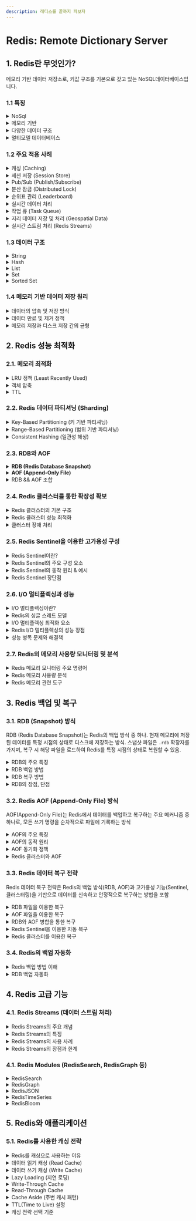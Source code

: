 ```yaml
---
description: 레디스를 끝까지 파보자
---
```


# Redis: Remote Dictionary Server

## 1. Redis란 무엇인가?

메모리 기반 데이터 저장소로, 키값 구조를 기본으로 갖고 있는 NoSQL데이터베이스입니다.



### 1.1 특징

<details>

<summary>NoSql</summary>

* **스키마리스(Schema-less)**
  * 정해진 스키마 없이 데이터를 저장.
  * 데이터 구조가 자유로워, 데이터 모델 변경이 용이.
* **확장성(Scalability)**
  * **수평적 확장(Scale-out)**: 서버를 추가하여 성능을 확장 가능.
  * RDBMS는 주로 수직적 확장(Scale-up)만 가능.
* **고성능**
  * 특정 작업(읽기/쓰기)에 최적화된 구조로 높은 처리 속도를 제공.
  * 인덱스 구조 최적화 및 메모리 중심 설계.
* **유연한 데이터 모델**
  * JSON, Key-Value, Graph, Document 등 다양한 데이터 모델 지원.
* **CAP 이론 적용**
  * NoSQL은 **CAP 이론**에서 "일관성(Consistency)", "가용성(Availability)", "분할 허용성(Partition Tolerance)" 중 일부를 트레이드오프하며 설계됨.



참고 CAP 이론 : [https://wonjoon.gitbook.io/joons-til/books/learning-the-basics-of-large-scale-system-design-through-virtual-interview-cases/6.-key-value-system-design#id-3.1-cap-cap-theorem](https://wonjoon.gitbook.io/joons-til/books/learning-the-basics-of-large-scale-system-design-through-virtual-interview-cases/6.-key-value-system-design#id-3.1-cap-cap-theorem)

</details>

<details>

<summary> 메모리 기반</summary>

## 장점

* 초고속 데이터 접근
  * 메모리 접근 속도: 나노초(ns) 단위
  * 디스크 접근 속도: 밀리초(ms) 단위
* 휘발성
  * RAM은 휘발성이기 때문에 서버가 종료되면 데이터가 사라짐.
  * 데이터 영속성 옵션: RDB(Redis Database), AOF(Append-Only-File)
* 크기
  * RAM 크기에 따라 저장 가능한 데이터의 양이 제한
  * 메모리 관리 전략
    * INFO memory / MEMORY USAGE \<key> : 메모리 사용량 확인 명령어를 활용
    * 데이터 구조를 효율적으로 설계하여 메모리 사용량 최소화.
      * 데이터 구조를 효율적으로 저장
      * 중복 데이터 제거
      * 작은 데이터는 Hash에 저장
      * 데이터 TTL(Time-To-Live) 설정
    * 클러스터 구성으로 확장성 확보

## 단점

* 휘발성 데이터 (보완: RDB, AOF)
* 비용 (디스크 < RAM)

</details>

<details>

<summary>다양한 데이터 구조</summary>

**1. String**

* **특징**:
  * 가장 기본적인 데이터 타입.
  * 값은 문자열, 숫자, JSON 등 어떤 데이터라도 저장 가능.
  * 최대 크기는 512MB.
* **사용 예시**:
  * 캐싱 (예: 사용자 프로필, 설정값 저장).
  * 간단한 카운터 (INCR, DECR 명령어 사용).
  * JSON 데이터를 문자열로 저장.
* **주요 명령어**:
  * `SET key value`: 값을 설정.
  * `GET key`: 값을 조회.
  * `INCR key`: 값을 1 증가.
  * `APPEND key value`: 기존 값에 문자열을 추가.

***

**2. Hash**

* **특징**:
  * 필드-값(Field-Value) 쌍으로 이루어진 해시 테이블을 저장.
  * 하나의 키에 여러 필드-값 쌍을 저장하여 구조적 데이터를 관리.
* **사용 예시**:
  * 사용자 프로필 정보 저장 (예: `username`, `email`, `age` 등).
  * 간단한 객체 저장 (예: 상품의 이름, 가격, 수량 등).
* **주요 명령어**:
  * `HSET key field value`: 특정 필드의 값을 설정.
  * `HGET key field`: 특정 필드의 값을 조회.
  * `HGETALL key`: 모든 필드와 값을 조회.
  * `HDEL key field`: 특정 필드를 삭제.

***

**3. List**

* **특징**:
  * 값의 순서가 유지되는 데이터 구조 (Linked List).
  * FIFO(큐)와 LIFO(스택) 동작 모두 지원.
* **사용 예시**:
  * 작업 대기열 구현 (큐).
  * 최근 본 상품 목록 관리.
  * 채팅 기록 저장.
* **주요 명령어**:
  * `LPUSH key value`: 리스트의 앞에 값 삽입.
  * `RPUSH key value`: 리스트의 뒤에 값 삽입.
  * `LPOP key`: 리스트의 앞에서 값 삭제 및 반환.
  * `RPOP key`: 리스트의 뒤에서 값 삭제 및 반환.
  * `LRANGE key start stop`: 리스트의 특정 범위 값 조회.

***

**4. Set**

* **특징**:
  * 순서가 없는 고유한 값들의 집합.
  * 중복 값이 자동으로 제거됨.
* **사용 예시**:
  * 태그 관리 (중복 없는 값).
  * 소셜 네트워크의 친구 관계 관리.
  * 집합 연산 (교집합, 합집합, 차집합).
* **주요 명령어**:
  * `SADD key value`: 집합에 값 추가.
  * `SMEMBERS key`: 집합의 모든 값 조회.
  * `SREM key value`: 특정 값을 제거.
  * `SINTER key1 key2`: 두 집합의 교집합 반환.
  * `SUNION key1 key2`: 두 집합의 합집합 반환.

***

**5. Sorted Set (ZSet)**

* **특징**:
  * 값마다 점수(score)를 부여하여 정렬된 순서를 유지.
  * 점수에 따라 정렬되며 값은 중복되지 않음.
* **사용 예시**:
  * 순위표 구현 (예: 게임 점수 순위).
  * 추천 시스템에서 콘텐츠의 가중치 기반 정렬.
* **주요 명령어**:
  * `ZADD key score value`: 값을 특정 점수와 함께 추가.
  * `ZRANGE key start stop`: 정렬된 순서대로 범위 내 값 반환.
  * `ZRANGEBYSCORE key min max`: 점수 범위 내 값 반환.
  * `ZREM key value`: 특정 값을 삭제.
  * `ZREVRANGE key start stop`: 정렬된 역순으로 값 반환.

***

**6. Bitmaps**

* **특징**:
  * 비트 단위로 값을 저장하고 조작 가능.
  * 효율적인 메모리 사용.
* **사용 예시**:
  * 사용자 활동 기록 (예: 특정 날짜에 접속했는지 확인).
  * 플래그 값 저장.
* **주요 명령어**:
  * `SETBIT key offset value`: 특정 비트를 설정.
  * `GETBIT key offset`: 특정 비트를 조회.
  * `BITCOUNT key`: 설정된 비트의 수를 반환.

***

**7. HyperLogLog**

* **특징**:
  * 고유 값의 개수를 추정하는 데 사용되는 확률적 데이터 구조.
  * 메모리를 매우 적게 사용하며 정확도는 약간 떨어질 수 있음.
* **사용 예시**:
  * 대규모 데이터 세트에서 중복되지 않은 값의 개수 추정.
  * 예: 웹사이트의 유니크 방문자 수 계산.
* **주요 명령어**:
  * `PFADD key value`: 값을 추가.
  * `PFCOUNT key`: 고유 값의 개수 추정.
  * `PFMERGE key1 key2`: 두 HyperLogLog 병합.

***

**8. Geospatial**

* **특징**:
  * 위치 데이터를 저장하고 조회하는 기능 제공.
  * GPS 좌표 기반 데이터 처리.
* **사용 예시**:
  * 사용자 주변 상점 목록 제공.
  * 물류 시스템에서 가장 가까운 창고 찾기.
* **주요 명령어**:
  * `GEOADD key longitude latitude value`: 위치 데이터를 추가.
  * `GEODIST key value1 value2`: 두 지점 간 거리 계산.
  * `GEORADIUS key longitude latitude radius`: 특정 반경 내 값 조회.

</details>

<details>

<summary>멀티모델 데이터베이스</summary>

* **캐싱**: String, Hash
* **메시지 처리**: Pub/Sub, Streams
* **랭킹**: Sorted Set
* **분석**: HyperLogLog, Bitmaps
* **위치 기반 서비스**: Geospatial 데이터

사용:

1. **세션 관리**
   * Hash를 사용하여 사용자 세션 데이터를 효율적으로 저장.
   * 빠른 조회 및 업데이트 가능.
2. **게임 랭킹 시스템**
   * Sorted Set을 사용하여 실시간 랭킹 업데이트 및 검색.
3. **로그 및 이벤트 처리**
   * Streams를 통해 실시간 로그 데이터를 저장하고 처리.
4. **실시간 추천 시스템**
   * Set 또는 Sorted Set을 조합하여 사용자 기반 추천 알고리즘 구현.
5. **위치 기반 검색**
   * Geospatial 기능을 활용하여 근처의 장소 검색.
6. **데이터 분석 및 추적**
   * HyperLogLog와 Bitmaps를 사용하여 사용자 행동 추적 및 분석.

</details>



### 1.2 주요 적용 사례

<details>

<summary>캐싱 (Caching)</summary>

* **목적**: 데이터를 메모리에 저장하여 읽기/쓰기 성능을 크게 향상시키는 데 사용.
* **활용 예시**:
  * 웹 페이지 캐싱 (예: 사용자 프로필, 게시물)
  * API 응답 데이터 캐싱
  * 데이터베이스 쿼리 결과 캐싱
  * 계산 결과나 일시적으로 필요한 데이터 저장

</details>

<details>

<summary>세션 저장 (Session Store)</summary>

* **목적**: 사용자 세션 데이터를 관리하여 웹 애플리케이션의 상태를 유지.
* **활용 예시**:
  * 로그인 세션 관리 (JWT 토큰, 사용자 ID 등)
  * 쇼핑 카트 정보 유지
  * 사용자 맞춤형 설정 저장
* **장점**: Redis의 TTL(Time-To-Live)을 활용하여 세션 자동 만료 처리 가능.

</details>

<details>

<summary>Pub/Sub (Publish/Subscribe)</summary>

* **목적**: 실시간 메시징 시스템으로, 메시지를 발행(Publish)하고 구독(Subscribe)하는 방식으로 이벤트를 전달.
* **활용 예시**:
  * 채팅 애플리케이션
  * 실시간 알림 시스템 (예: 이메일 또는 SMS 알림)
  * 실시간 게임 상태 업데이트
  * IoT 장치 간 통신

</details>

<details>

<summary>분산 잠금 (Distributed Lock)</summary>

* **목적**: 분산 환경에서 리소스를 안전하게 제어하기 위해 사용.
* **활용 예시**:
  * 중복 작업 방지
  * 금융 거래와 같은 동시성 관리
  * 스케줄러 작업의 중복 방지
* **Redis 기능 활용**: `SETNX` 명령어와 키 만료(TTL) 설정.

</details>

<details>

<summary>순위표 관리 (Leaderboard)</summary>

* **목적**: 게임이나 애플리케이션에서 실시간 순위를 관리.
* **활용 예시**:
  * 게임 점수 순위 관리
  * 스포츠 경기 순위 관리
  * 유저 활동 점수(포인트) 순위 관리
* **Redis 기능 활용**: `Sorted Set` 데이터 타입을 사용해 점수를 기반으로 정렬.

</details>

<details>

<summary>실시간 데이터 처리</summary>

* **목적**: 실시간으로 업데이트가 필요한 데이터를 빠르게 처리.
* **활용 예시**:
  * 실시간 애널리틱스 (예: 사용자 클릭/뷰 카운트)
  * IoT 데이터 수집 및 처리
  * 실시간 주식 거래 데이터 관리

</details>

<details>

<summary>작업 큐 (Task Queue)</summary>

* **목적**: 작업을 대기열에 저장하고 순차적으로 처리.
* **활용 예시**:
  * 비동기 작업 처리 (예: 이메일 전송, 이미지 처리)
  * 대규모 배치 작업 관리
  * 비동기 API 호출 관리
* **Redis 기능 활용**: `List` 데이터 타입으로 큐를 구현 (`LPUSH`, `RPOP` 등).

</details>

<details>

<summary>지리 데이터 저장 및 처리 (Geospatial Data)</summary>

* **목적**: 위치 기반 서비스를 구현하기 위한 지리 데이터 관리.
* **활용 예시**:
  * 가까운 레스토랑, 가게, 서비스 찾기
  * 차량 공유 서비스의 위치 추적
  * 배달 경로 최적화
* **Redis 기능 활용**: `GEOADD`, `GEODIST`, `GEORADIUS` 명령어.

</details>

<details>

<summary>실시간 스트림 처리 (Redis Streams)</summary>

* **목적**: 실시간으로 데이터 스트림을 처리하고 소비자 그룹 간 데이터를 분배.
* **활용 예시**:
  * 로그 데이터 처리
  * 채팅 애플리케이션
  * 이벤트 중심 아키텍처
* **Redis 기능 활용**: Redis Streams API (`XADD`, `XREAD`).

</details>



### 1.3 데이터 구조

<details>

<summary>String</summary>

* **특징**
  * Redis의 기본 데이터 타입으로, 문자열, 숫자, JSON 등을 저장 가능.
  * 하나의 키에 최대 512MB까지 저장 가능.
  * 단순 값을 저장하거나 캐싱할 때 주로 사용.
* **명령어**
  * `SET key value`: 키에 값을 저장.
  * `GET key`: 키에 저장된 값을 반환.
  * `INCR key`: 값을 1 증가 (숫자형 데이터에 사용).
  * `DECR key`: 값을 1 감소.
  * `APPEND key value`: 기존 값에 문자열을 추가.
* **사용 사례**
  * 캐싱 (예: API 응답 결과).
  * 세션 데이터 저장.
  * 사용자 인증 토큰 저장.

</details>

<details>

<summary>Hash</summary>

* **특징**
  * 필드-값 쌍으로 구성된 데이터 구조.
  * 하나의 키로 여러 필드-값 쌍을 저장할 수 있음.
  * 필드별로 접근 및 수정이 가능.
* **명령어**
  * `HSET key field value`: 특정 필드에 값을 저장.
  * `HGET key field`: 특정 필드의 값을 가져옴.
  * `HGETALL key`: 모든 필드-값 쌍을 반환.
  * `HDEL key field`: 특정 필드를 삭제.
* **사용 사례**
  * 사용자 프로필 데이터 저장 (예: 이름, 나이, 이메일).
  * 구성 설정 저장 (예: 설정 이름과 값).

</details>

<details>

<summary>List</summary>

* **특징**
  * 순서가 있는 값들의 배열.
  * FIFO(큐) 또는 LIFO(스택) 구현 가능.
  * 중복 값을 허용함.
* **명령어**
  * `LPUSH key value`: 리스트의 왼쪽에 값을 추가.
  * `RPUSH key value`: 리스트의 오른쪽에 값을 추가.
  * `LPOP key`: 리스트의 왼쪽 값을 제거하고 반환.
  * `RPOP key`: 리스트의 오른쪽 값을 제거하고 반환.
  * `LRANGE key start stop`: 리스트의 특정 범위 값들을 반환.
* **사용 사례**
  * 작업 대기열 (Task Queue).
  * 최근 방문한 URL 목록.
  * 채팅 메시지 저장.

</details>

<details>

<summary>Set</summary>

* **특징**
  * 중복되지 않는 값들의 집합.
  * 값은 순서 없이 저장됨.
  * 빠른 삽입, 삭제, 검색 지원.
* **명령어**
  * `SADD key value`: 집합에 값을 추가.
  * `SMEMBERS key`: 집합의 모든 값을 반환.
  * `SREM key value`: 특정 값을 제거.
  * `SINTER key1 key2`: 두 집합의 교집합을 반환.
  * `SUNION key1 key2`: 두 집합의 합집합을 반환.
* **사용 사례**
  * 중복 없는 태그 저장.
  * 추천 시스템에서 유사 사용자 찾기.
  * 유니크한 방문자 IP 추적.

</details>

<details>

<summary>Sorted Set</summary>

* **특징**
  * 값과 함께 정렬 기준이 되는 점수(score)를 저장.
  * 점수를 기준으로 값들이 정렬됨.
  * 중복 값을 허용하지 않음.
* **명령어**
  * `ZADD key score value`: 값을 점수와 함께 추가.
  * `ZRANGE key start stop`: 점수 기준으로 정렬된 값을 반환.
  * `ZRANGEBYSCORE key min max`: 특정 점수 범위 내 값을 반환.
  * `ZREM key value`: 특정 값을 제거.
* **사용 사례**
  * 순위표 저장 (예: 게임 점수).
  * 타임스탬프 기반 정렬 데이터 저장 (예: 로그 데이터).
  * 추천 시스템에서 점수 기반 아이템 정렬.

</details>



### 1.4 메모리 기반 데이터 저장 원리

<details>

<summary>데이터의 압축 및 저장 방식</summary>

Redis는 `SDS(Simple Dynamic String)`이라는 동적 문자열을 사용해 String 데이터 타입을 저장

* **String**: SDS 구조로 저장.
* **Hash**: Small Hashes Optimization (entry가 작을 경우 배열로 저장).
* **List**: Quicklist (linked list + ziplist).
* **Set**: Compact Array 또는 HashTable.
* **Sorted Set**: Skiplist + HashTable.

</details>

<details>

<summary>데이터 만료 및 제거 정책</summary>

Redis는 데이터를 자동으로 삭제하여 메모리를 관리:

* **TTL(Time-to-Live)**: 키의 유효 기간을 설정하고 만료 시 삭제.
* **LRU(Least Recently Used) 정책**: 가장 오래된 데이터를 우선적으로 삭제.
* **LFU(Least Frequently Used) 정책**: 가장 적게 참조된 데이터를 삭제.

</details>

<details>

<summary>메모리 저장과 디스크 저장 간의 균형</summary>

Redis는 메모리 기반이지만, 데이터를 디스크로 동기화하여 영구적으로 저장 가능:

* **RDB (Redis Database)**: 주기적으로 데이터 스냅샷을 디스크에 저장.
* **AOF (Append-Only File)**: 모든 쓰기 연산을 로그 형태로 기록.

</details>



## 2. Redis 성능 최적화

### 2.1. 메모리 최적화

<details>

<summary>LRU 정책 (Least Recently Used)</summary>

더 이상 데이터를 저장할 공간이 없을 경우 메모리 내 데이터를 자동으로 삭제하는 **Eviction Policy**를 제공



**LRU 정책의 특징**

* **가장 오랫동안 사용되지 않은 키를 삭제**: 최근 사용되지 않은 키를 우선적으로 삭제해 메모리를 확보합니다.
* Redis는 사용된 키에 대한 **접근 시간 기록**을 효율적으로 관리해 LRU 계산에 활용합니다.

**Redis의 메모리 삭제 정책**

Redis는 다양한 메모리 삭제 정책을 지원하며, LRU는 그중 하나입니다. 설정 가능한 정책은 다음과 같습니다:

1. **noeviction**:
   * 메모리가 가득 찼을 때 새 데이터를 추가하지 않고 오류를 반환합니다.
   * 기본값입니다.
2. **allkeys-lru**:
   * 모든 키 중에서 LRU에 따라 가장 오래된 키를 삭제합니다.
3. **volatile-lru**:
   * 만료 시간이 설정된 키 중에서 LRU에 따라 가장 오래된 키를 삭제합니다.
4. **allkeys-random**:
   * 모든 키 중 무작위로 하나를 삭제합니다.
5. **volatile-random**:
   * 만료 시간이 설정된 키 중 무작위로 하나를 삭제합니다.
6. **volatile-ttl**:
   * 만료 시간이 설정된 키 중, 남은 TTL(Time To Live)이 가장 짧은 키를 삭제합니다.



**LRU 설정**

Redis의 LRU 정책은 `redis.conf` 파일 또는 명령어를 통해 설정할 수 있습니다:

*   설정 파일:

    ```bash
    maxmemory-policy allkeys-lru
    ```
*   명령어:

    ```bash
    CONFIG SET maxmemory-policy allkeys-lru
    ```

</details>

<details>

<summary>객체 압축</summary>

**데이터 구조의 효율적인 사용**

Redis의 데이터 구조는 사용 사례에 따라 메모리 효율성이 다릅니다.&#x20;

* **String 압축 (Bit-Packing)**:
  * 작은 정수값은 `int` 타입으로 저장됩니다.
  * 예: `"1234"`는 정수로 저장되어 8바이트보다 적은 메모리를 사용합니다.
* **Hash, Set, List, Sorted Set 압축**:
  * 작은 크기의 데이터는 \*\*Ziplist (압축 리스트)\*\*로 저장됩니다.
  * 조건: 요소의 수와 데이터 크기가 제한 내에 있어야 함.
  *   설정 예:

      ```bash
      hash-max-ziplist-entries 512   # Hash에서 압축 저장 가능한 최대 엔트리 수
      hash-max-ziplist-value 64      # Hash 값의 최대 크기
      list-max-ziplist-size -2       # List의 압축 저장 크기
      zset-max-ziplist-entries 128   # Sorted Set의 최대 엔트리 수
      zset-max-ziplist-value 64      # Sorted Set의 최대 값 크기
      ```

**2.2 Redis Object Encoding**

Redis는 데이터 구조에 대해 적절한 인코딩을 사용하여 메모리를 줄입니다:

* **int**: 작은 정수값에 사용.
* **embstr**: 작은 문자열에 사용. 더 작은 메모리를 소비하며, 속도도 빠름.
* **raw**: 큰 문자열에 사용.
* **ziplist**: 작은 Hash, List, Sorted Set에 사용.
* **linkedlist**: 큰 List에 사용.
* **hashtable**: 큰 Hash, Set에 사용.

**2.3 Key 및 Value 크기 최적화**

* **짧은 키와 값 사용**:
  * Redis는 키와 값 모두 메모리에 저장되므로, 짧은 키 이름을 사용하면 메모리를 절약할 수 있습니다.
  * 예: `user:1234:info` → `u:1234:i`
* **불필요한 데이터 제거**:
  * 사용하지 않는 데이터를 명시적으로 삭제 (`DEL` 명령어 사용).

**2.4 Redis RDB 및 AOF 압축**

* **RDB 압축**:
  * Redis는 스냅샷을 저장할 때 데이터 파일을 자동으로 압축합니다.
* **AOF 압축**:
  * AOF 파일을 리라이트(rewrite)하여 파일 크기를 줄입니다.
  *   명령어:

      ```bash
      bash코드 복사BGREWRITEAOF
      ```

</details>

<details>

<summary>TTL</summary>

* 모든 키에 만료 시간을 설정

```bash
EXPIRE key 3600
```

</details>



### 2.2. Redis 데이터 파티셔닝 (Sharding)

<details>

<summary>Key-Based Partitioning (키 기반 파티셔닝)</summary>

* **방식**: 각 키를 특정 규칙(hash function)을 통해 나눈 뒤 특정 Redis 노드에 할당.
* **예시**:
  * `hash(key) % n` (n = Redis 노드 개수)
  * `key.hashCode()`를 기반으로 파티션을 결정.
* **장점**:
  * 단순하고 빠르며 구현이 쉬움.
* **단점**:
  * 노드 수 변경 시 데이터 재배치 필요.

</details>

<details>

<summary>Range-Based Partitioning (범위 기반 파티셔닝)</summary>

* **방식**: 키 값이나 데이터 값이 특정 범위에 속하면 해당 범위를 담당하는 Redis 노드에 저장.
* **예시**:
  * `키가 "A~M"`은 Node 1에 저장.
  * `키가 "N~Z"`는 Node 2에 저장.
* **장점**:
  * 특정 데이터 그룹을 다루기 쉬움.
* **단점**:
  * 데이터가 불균등하게 분포될 가능성.
  * 노드 간 부하가 불균형해질 수 있음.

</details>

<details>

<summary>Consistent Hashing (일관성 해싱)</summary>

* **방식**: 해싱된 키 값을 원형 해시 공간에 배치하여 가장 가까운 노드에 데이터를 저장.
* **장점**:
  * 노드 추가/삭제 시 데이터 이동이 최소화.
* **단점**:
  * 구현이 상대적으로 복잡.

</details>



### 2.3. RDB와 AOF

<details>

<summary><strong>RDB (Redis Database Snapshot)</strong></summary>

* **특징**:
  * 메모리 상태를 특정 시점(Snapshot)으로 저장.
  * 데이터베이스를 덤프 파일(`dump.rdb`)로 생성.
  * 디스크에 데이터를 저장하기 때문에 I/O가 많이 발생.
* **장점**:
  1. **빠른 복구**:
     * RDB 파일은 데이터를 한 번에 읽어오므로 복구 속도가 빠릅니다.
  2. **적은 성능 영향**:
     * 데이터 스냅샷은 주기적으로 백그라운드에서 실행되어 Redis의 성능에 상대적으로 영향을 덜 미칩니다.
  3. **단순성**:
     * 설정 및 관리가 간단하며, 주로 정기적인 백업에 사용.
* **단점**:
  1. **데이터 손실 가능성**:
     * 마지막으로 생성된 스냅샷 이후에 Redis가 종료되면 해당 구간의 데이터는 손실됩니다.
  2. **고용량 환경에서 I/O 부하**:
     * 큰 메모리 덤프는 디스크와 CPU 자원을 많이 소모할 수 있습니다.
* **사용 시기**:
  * 데이터 손실 허용 범위가 몇 분 이상 가능한 애플리케이션.
  * 주기적인 백업용으로 적합.

</details>

<details>

<summary><strong>AOF (Append-Only File)</strong></summary>

* **특징**:
  * 모든 쓰기 작업(Set, Hash, List 등)을 로그 형식으로 파일에 기록.
  * 디스크에 기록된 명령어를 재실행하여 데이터 복구.
  * 파일 이름은 `appendonly.aof`.
* **장점**:
  1. **데이터 무결성**:
     * 실시간 쓰기 작업을 로그로 기록하여 데이터 손실을 최소화.
  2. **세밀한 복구 가능**:
     * 마지막 명령어까지 복구할 수 있어 데이터 유실 가능성이 적음.
* **단점**:
  1. **파일 크기 증가**:
     * 모든 명령어를 기록하기 때문에 RDB에 비해 파일 크기가 커질 수 있음.
  2. **성능 저하 가능성**:
     * 빈번한 디스크 쓰기 작업으로 인해 CPU 및 I/O 부하 증가.
* **사용 시기**:
  * 데이터 유실이 거의 허용되지 않는 서비스(예: 금융 데이터, 실시간 분석).
  * 쓰기 빈도가 적고 안정적인 복구가 중요한 경우.

</details>

<details>

<summary>RDB &#x26;&#x26; AOF 조합</summary>

**조합 전략**:

1. RDB는 **정기적인 백업**을 위한 스냅샷 생성.
2. AOF는 **실시간 데이터 무결성**을 보장.
3. Redis 복구 시 AOF가 있으면 이를 사용해 복구, RDB는 보조 수단으로 활용.

</details>



### 2.4. Redis 클러스터를 통한 확장성 확보

<details>

<summary>Redis 클러스터의 기본 구조</summary>

* **샤딩(Sharding)**:
  * 데이터를 키의 해시 값을 기준으로 분할하고 노드에 분배.
  * CRC16 해싱 알고리즘과 16384개의 슬롯 사용.
* **마스터-슬레이브 구조**:
  * 각 노드는 마스터 또는 슬레이브로 구성.
  * 마스터는 쓰기/읽기를 처리, 슬레이브는 읽기 전용으로 동작.
* **Replica Failover**:
  * 마스터 노드 장애 시 슬레이브 노드가 자동으로 마스터로 승격.

</details>

<details>

<summary>Redis 클러스터 성능 최적화</summary>

* **데이터 균등 분배**:
  * 키의 해시 태그를 사용해 데이터 분포를 균등화.
* **클러스터 상태 모니터링**:
  * `CLUSTER INFO` 명령어로 클러스터 상태 확인.
* **슬롯 리밸런싱**:
  * `redis-cli --cluster rebalance`로 데이터 재분배.
* **Redis Cluster Proxy 사용**:
  * 클라이언트와 클러스터 간의 통신을 최적화.

</details>

<details>

<summary>클러스터 장애 처리</summary>

* **Redis Sentinel과 통합**:
  * Sentinel을 활용해 장애 감지 및 자동 복구 지원.
* **Manual Failover**:
  * `CLUSTER FAILOVER` 명령어로 수동으로 마스터 변경.

</details>



### 2.5. Redis Sentinel을 이용한 고가용성 구성

<details>

<summary>Redis Sentinel이란?</summary>

Redis Sentinel은 Redis의 고가용성을 지원하는 도구로, 다음과 같은 기능을 제공

1. **모니터링**: Redis 마스터와 슬레이브의 상태를 지속적으로 확인합니다.
2. **자동 장애 조치(Failover)**: 마스터가 다운되면 슬레이브 중 하나를 새로운 마스터로 승격합니다.
3. **알림**: 관리 도구나 사용자에게 Redis 상태 변화를 알립니다.
4. **구성 관리**: Redis 클라이언트에게 새로운 마스터 정보를 제공합니다.

</details>

<details>

<summary>Redis Sentinel의 주요 구성 요소</summary>

* **Sentinel 인스턴스**: Redis Sentinel 프로세스가 실행되며, 모든 Redis 인스턴스를 모니터링합니다.
* **Redis Master**: 쓰기 작업을 처리하는 주요 Redis 인스턴스입니다.
* **Redis Slave**: 읽기 전용 작업을 처리하며, 마스터의 데이터를 복제합니다

</details>

<details>

<summary>Redis Sentinel의 동작 원리 &#x26; 예시</summary>

* **마스터 모니터링**: Sentinel은 주기적으로 마스터의 상태를 PING 명령으로 확인합니다.
* **장애 감지**: 특정 시간 동안 마스터로부터 응답이 없으면 장애로 간주합니다.
* **합의(Failover 결정)**: 다수의 Sentinel이 장애를 감지하면, 슬레이브 중 하나를 새로운 마스터로 승격합니다.
* **클라이언트 알림**: 새로운 마스터 정보를 클라이언트에 전달합니다.



* **마스터 장애 감지**: Sentinel은 `PING` 명령을 사용해 마스터의 상태를 확인합니다. 일정 시간 동안 응답이 없으면 마스터 장애로 간주합니다.
* **슬레이브 승격**: 장애가 감지되면, Sentinel은 슬레이브 중 하나를 새로운 마스터로 승격합니다.
* **구성 업데이트**: 클라이언트는 Sentinel을 통해 새로운 마스터 정보를 수신하여 연결을 유지합니다.

</details>

<details>

<summary>Redis Sentinel 장단점</summary>

**장점:**

1. 자동 장애 복구
2. 다중 슬레이브를 지원하여 읽기 성능 향상
3. 설정 및 운영의 단순성

**단점:**

1. 완전한 분산 시스템은 아니며, 클러스터링에 비해 확장성이 낮음.
2. 장애 복구 중 데이터 손실 가능성 (비동기 복제의 한계).

</details>



### 2.6. I/O 멀티플렉싱과 성능

<details>

<summary>I/O 멀티플렉싱이란?</summary>

I/O 멀티플렉싱은 단일 스레드가 동시에 여러 네트워크 소켓을 관리할 수 있는 기법입니다. Redis는 이 기술을 활용하여 다수의 클라이언트 요청을 효율적으로 처리합니다.

* **작동 방식**:
  * 단일 스레드가 `epoll`(Linux) 또는 `select`(기타 OS)와 같은 시스템 호출을 사용해 여러 소켓의 읽기/쓰기 이벤트를 감지.
  * 이벤트가 발생한 소켓만 처리하여 불필요한 대기 시간을 제거.
* **장점**:
  * 스레드 간 컨텍스트 스위칭 비용 없음.
  * 낮은 CPU 사용량으로 높은 처리량 가능.

</details>

<details>

<summary>Redis의 싱글 스레드 모델</summary>

Redis는 단일 스레드 기반으로 동작하며, 명령어 처리, 네트워크 통신, 데이터베이스 작업 등을 하나의 스레드에서 수행합니다.

* **이유**:
  * 멀티스레딩 환경에서의 데이터 락과 동기화 문제 회피.
  * 간단하고 예측 가능한 성능 제공.
* **제약**:
  * CPU 집약적인 작업(예: 복잡한 Lua 스크립트 실행)으로 인해 성능 병목이 발생할 수 있음.

</details>

<details>

<summary>I/O 멀티플렉싱 최적화 요소</summary>

**a. 네트워크 이벤트 감지 최적화**

* Redis는 기본적으로 Linux에서 `epoll`을 사용하며, 다른 플랫폼에서는 `select`나 `kqueue`를 활용.
* Linux 환경에서 Redis를 실행하면 `epoll`의 효율적인 비동기 이벤트 처리를 기본적으로 이용.

**b. `tcp-backlog` 설정**

* Redis는 클라이언트의 연결 대기열 크기를 설정하는 `tcp-backlog` 값을 조정할 수 있습니다.
* 적절한 크기로 설정하면 네트워크 트래픽이 많을 때도 대기열 초과를 방지.

**c. 클라이언트 동시성 관리**

* **`maxclients`**: Redis가 동시에 처리할 수 있는 최대 클라이언트 수를 설정.
  * 기본값은 10,000개이며, 시스템 파일 디스크립터 제한(`ulimit -n`)에 의존.
  * 서버의 메모리 및 네트워크 리소스를 고려해 설정.

</details>

<details>

<summary>Redis I/O 멀티플렉싱의 성능 장점</summary>

* **낮은 대기 시간**: 요청당 처리 시간이 짧아 클라이언트가 빠르게 응답을 받을 수 있음.
* **높은 처리량**: 수십만 TPS(Transactions Per Second) 처리 가능.
* **적은 리소스 사용**: 싱글 스레드 기반이므로 멀티스레드 모델에 비해 CPU 사용량이 적음.

</details>

<details>

<summary>성능 병목 문제와 해결책</summary>

**a. CPU 병목**

* Redis는 단일 스레드로 동작하므로 CPU 사용량이 높은 작업(Lua 스크립트, 복잡한 데이터 처리 등)은 병목을 초래할 수 있음.
* **해결책**:
  * 복잡한 작업은 애플리케이션 레벨에서 처리.
  * Redis 클러스터를 구성하여 CPU 부하를 분산.

**b. 네트워크 병목**

* 클라이언트 요청 수가 급증하거나 대역폭이 부족할 경우 성능이 저하될 수 있음.
* **해결책**:
  * 네트워크 대역폭 모니터링.
  * 데이터 압축을 통한 트래픽 최적화.

**c. 디스크 I/O 병목**

* AOF(Append-Only File) 및 RDB(Snapshot) 쓰기 작업 중 디스크 I/O 병목 발생 가능.
* **해결책**:
  * SSD 사용으로 디스크 I/O 성능 향상.
  * RDB와 AOF 설정을 적절히 조정하여 병목 완화.

</details>



### 2.7. Redis의 메모리 사용량 모니터링 및 분석

<details>

<summary>Redis 메모리 모니터링 주요 명령어</summary>

**1.1 `INFO memory`**

* Redis 메모리 상태를 확인하는 가장 기본적인 명령어입니다.
* 주요 출력 정보:
  * `used_memory`: Redis가 사용하는 총 메모리 (바이트 단위).
  * `used_memory_rss`: 운영 체제에서 보고한 실제 메모리 사용량 (Resident Set Size).
  * `used_memory_peak`: Redis가 실행된 이후 사용한 최대 메모리.
  * `used_memory_lua`: Lua 스크립트 실행에 사용된 메모리.
  * `maxmemory`: 설정된 최대 메모리 제한 (없다면 무제한).
  * `mem_fragmentation_ratio`: 메모리 조각화 비율 (`used_memory_rss / used_memory`).

**1.2 `MEMORY STATS`**

* Redis 메모리 사용에 대한 세부 통계를 제공합니다.
* 주요 항목:
  * `peak.allocated`: 할당된 최대 메모리.
  * `dataset.bytes`: 실제 데이터가 차지하는 메모리.
  * `overhead.bytes`: 메타데이터와 기타 Redis 내부 구조가 차지하는 메모리.

**1.3 `MEMORY USAGE <key>`**

* 특정 키가 차지하는 메모리를 확인합니다.
* 출력: 바이트 단위 메모리 사용량.

**1.4 `MEMORY DOCTOR`**

* Redis 메모리 문제를 진단하는 도구로, 설정과 메모리 사용에 대한 조언을 제공합니다.

</details>

<details>

<summary>Redis 메모리 사용량 분석</summary>

**2.1 메모리 사용량의 주요 구성 요소**

* **데이터 저장 공간**: 실제 키-값 데이터가 차지하는 메모리.
* **오버헤드**:
  * 데이터 구조에 따른 메모리 사용량 (예: Hash의 엔트리, Tree 구조 등).
  * 데이터베이스 메타데이터 (RDB 스냅샷, AOF 버퍼 등).
* **캐싱 및 버퍼**:
  * 네트워크 버퍼, 클라이언트 큐, 레플리케이션 큐.

**2.2 메모리 조각화**

* `mem_fragmentation_ratio`로 파악하며, 1.0에 가까울수록 메모리 조각화가 적음.
* 조각화 비율이 높으면 Redis 프로세스의 메모리 요청이 운영 체제의 메모리 관리 방식과 잘 맞지 않을 가능성이 있음.

**2.3 데이터 구조 최적화**

* 각 데이터 구조(String, Hash, List 등)의 메모리 효율성을 이해하고 사용 목적에 맞게 선택.
* 예: 많은 필드를 가진 데이터를 저장할 때 String보다 Hash가 메모리 효율적임.

</details>

<details>

<summary>Redis 메모리 관련 도구</summary>

* **Prometheus와 Grafana**
  * Redis Exporter를 사용해 Redis의 메모리 관련 메트릭을 시각화.
* **ElastiCache Metrics**
  * AWS ElastiCache 사용 시, CloudWatch를 통해 메모리 사용량 모니터링.

</details>



## 3. Redis 백업 및 복구

### 3.1. RDB (Snapshot) 방식

RDB (Redis Database Snapshot)는 Redis의 백업 방식 중 하나. 현재 메모리에 저장된 데이터를 특정 시점의 상태로 디스크에 저장하는 방식. 스냅샷 파일은 `.rdb` 확장자를 가지며, 복구 시 해당 파일을 로드하여 Redis를 특정 시점의 상태로 복원할 수 있음.

<details>

<summary>RDB의 주요 특징</summary>

* **스냅샷 방식**: 메모리 상태를 특정 시점에 캡처하여 저장.
* **고성능**: 백업 작업이 Redis의 메인 스레드와 분리되어 수행되므로, 운영 중인 Redis의 성능에 큰 영향을 주지 않음.
* **복구 속도**: 스냅샷 파일을 메모리에 로드하는 방식으로 빠른 복구 가능.
* **지속성**: 주기적으로 저장된 데이터를 보존하여 시스템 장애나 재시작 시 복구에 활용.

</details>

<details>

<summary>RDB 백업 방법</summary>

**(1) 자동 백업**

Redis는 `save` 설정에 따라 특정 조건에서 자동으로 RDB 파일을 생성합니다.

*   `redis.conf` 파일에서 `save` 옵션을 설정:

    ```plaintext
    save 900 1   # 900초(15분) 동안 1번 이상의 키 변경이 발생하면 백업
    save 300 10  # 300초(5분) 동안 10번 이상의 키 변경이 발생하면 백업
    save 60 10000 # 60초(1분) 동안 10,000번 이상의 키 변경이 발생하면 백업
    ```
* Redis는 기본적으로 `dump.rdb`라는 파일명으로 RDB 파일을 저장.

**(2) 수동 백업**

수동으로 스냅샷을 생성하는 명령어:

*   `BGSAVE`: 백그라운드에서 RDB 스냅샷 생성.

    ```plaintext
    BGSAVE
    ```

    * Redis 서버는 새로운 프로세스를 생성하여 RDB 파일을 생성.
    * 비동기적으로 동작하여 클라이언트 요청에 영향을 주지 않음.
*   `SAVE`: 즉시 RDB 스냅샷 생성.

    ```plaintext
    SAVE
    ```

    * 현재 프로세스에서 동작하며, 모든 클라이언트 요청이 일시 중단될 수 있음.
    * 운영 환경에서는 권장되지 않음.

</details>

<details>

<summary>RDB 복구 방법</summary>

**(1) Redis 재시작**

* Redis는 시작 시 `dump.rdb` 파일을 자동으로 로드하여 데이터를 복구합니다.
*   RDB 파일이 저장된 디렉토리를 `redis.conf` 파일에서 설정:

    ```plaintext
    dir /path/to/dump/
    ```

    * `dir` 디렉토리 안에 `dump.rdb` 파일이 존재하면 Redis가 자동 복구.

**(2) 수동 복구**

*   `dump.rdb` 파일을 Redis 데이터 디렉토리에 복사한 후 Redis를 재시작:

    ```bash
    cp /backup/dump.rdb /var/lib/redis/dump.rdb
    systemctl restart redis
    ```
*   복구 후 데이터 확인:

    ```plaintext
    redis-cli
    KEYS *
    ```

</details>

<details>

<summary>RDB의 장점, 단점</summary>

* **성능 영향 최소화**: 백그라운드에서 수행되므로 애플리케이션 성능 저하를 방지.
* **복구 속도**: RDB 파일을 로드하여 신속하게 복구 가능.
* **간결한 파일 구조**: 파일 크기가 작고, 전송 및 저장이 용이.



* **데이터 손실 가능성**: 백업 시점 이후부터 장애 발생 시점까지의 데이터는 손실 가능.
* **고정된 백업 주기**: 실시간 데이터 변경에 대한 완전한 대응이 어려움.

</details>



### 3.2. Redis AOF (Append-Only File) 방식

AOF(Append-Only File)는 Redis에서 데이터를 백업하고 복구하는 주요 메커니즘 중 하나로, 모든 쓰기 명령을 순차적으로 파일에 기록하는 방식&#x20;

<details>

<summary>AOF의 주요 특징</summary>

* **내구성 보장**: AOF는 Redis가 재시작되거나 비정상 종료되더라도 데이터를 복구할 수 있도록 보장합니다.
* **명령어 기반 기록**: 모든 쓰기 명령어(예: `SET`, `LPUSH`)를 순차적으로 기록합니다.
* **명령 재실행**: AOF 파일에 기록된 명령을 재실행하여 Redis를 복구합니다.
* **가독성**: AOF 파일은 사람이 읽을 수 있는 명령어 형태로 기록됩니다.

</details>

<details>

<summary>AOF의 동작 원리</summary>

* **명령어 기록**:
  * Redis는 클라이언트의 쓰기 요청(예: `SET`, `INCR`)을 AOF 파일에 추가합니다.
* **동기화(flush)**:
  * AOF 파일은 특정 동기화 정책에 따라 디스크에 기록됩니다.
* **복구**:
  * Redis가 재시작되면 AOF 파일을 읽고 저장된 명령어를 순서대로 실행하여 데이터 상태를 복구합니다.

</details>

<details>

<summary>AOF 동기화 정책</summary>

AOF는 디스크 쓰기 성능과 데이터 안정성 사이의 균형을 맞추기 위해 세 가지 동기화 정책을 제공합니다:

1. **`always`**:
   * 각 명령이 실행될 때마다 AOF 파일을 동기화합니다.
   * **가장 안전**하지만 성능 저하가 발생할 수 있습니다.
2. **`everysec`** _(기본값)_:
   * 1초에 한 번 AOF 파일을 동기화합니다.
   * **안정성과 성능**의 균형을 제공합니다.
3. **`no`**:
   * Redis가 직접 동기화를 하지 않고 운영 체제(OS)에 맡깁니다.
   * 성능은 뛰어나지만 데이터 손실 위험이 있습니다.

</details>

<details>

<summary>Redis 클러스터와 AOF</summary>

* Redis 클러스터 환경에서도 AOF를 사용할 수 있습니다.
* 각 노드가 독립적으로 AOF 파일을 유지합니다.
* 복제된 노드의 AOF를 통해 데이터 일관성을 확보할 수 있습니다.

</details>



### 3.3. Redis 데이터 복구 전략

Redis 데이터 복구 전략은 Redis의 백업 방식(RDB, AOF)과 고가용성 기능(Sentinel, 클러스터링)을 기반으로 데이터를 신속하고 안정적으로 복구하는 방법을 포함

<details>

<summary>RDB 파일을 이용한 복구</summary>

* **개념**: RDB(Snapshot)는 Redis 메모리 상태를 특정 시점에 스냅샷으로 저장한 파일입니다.
* **복구 절차**:
  1. Redis 서버를 중지합니다.
  2. 백업해 둔 RDB 파일(`dump.rdb`)을 Redis 데이터 디렉토리에 복사합니다.
     * 일반적으로 디렉토리는 `/var/lib/redis/`입니다.
  3. Redis 서버를 다시 시작하면 RDB 파일이 자동으로 로드됩니다.
* **장점**:
  * 빠른 복구 가능.
  * 데이터 크기가 작아 백업 및 복구 속도가 빠름.
* **단점**:
  * 마지막 스냅샷 이후의 데이터 손실 가능

</details>

<details>

<summary>AOF 파일을 이용한 복구</summary>

* **개념**: AOF(Append-Only File)는 Redis 명령어를 순차적으로 기록한 파일입니다.
* **복구 절차**:
  1. Redis 서버를 중지합니다.
  2. 백업해 둔 AOF 파일(`appendonly.aof`)을 Redis 데이터 디렉토리에 복사합니다.
  3. Redis 설정 파일에서 `appendonly yes`가 설정되어 있는지 확인합니다.
  4. Redis 서버를 다시 시작합니다. Redis는 AOF 파일을 재생하여 데이터를 복구합니다.
* **장점**:
  * 데이터 손실이 거의 없음(매번 명령어를 기록).
* **단점**:
  * 복구 속도가 RDB보다 느림.
  * 파일 크기가 커질 수 있음.

</details>

<details>

<summary>RDB와 AOF 병합을 통한 복구</summary>

* **개념**: Redis는 RDB와 AOF를 함께 사용하여 백업을 최적화할 수 있습니다.
  * 주기적으로 RDB 스냅샷을 저장하고, AOF를 사용해 RDB 이후의 변경 사항을 기록합니다.
* **복구 절차**:
  1. RDB 파일로 초기 상태 복구.
  2. AOF 파일로 최신 상태로 동기화.
* **장점**:
  * 데이터 손실을 최소화하면서 복구 속도도 일정 수준 유지.

</details>

<details>

<summary>Redis Sentinel을 이용한 자동 복구</summary>

* **개념**: Sentinel은 Redis의 고가용성 관리 도구로, 마스터 장애 시 자동으로 복구를 수행합니다.
* **복구 절차**:
  * Sentinel이 장애를 감지하면, 다른 슬레이브 노드를 마스터로 승격합니다.
  * 클라이언트는 새로운 마스터 노드에 연결하여 작업을 지속할 수 있습니다.
* **장점**:
  * 다운타임 최소화.
  * 수동 개입 없이 자동 복구.
* **단점**:
  * 설정 및 관리 복잡성.

</details>

<details>

<summary>Redis 클러스터를 이용한 복구</summary>

* **개념**: 클러스터 모드는 데이터가 여러 노드에 분산 저장되므로, 일부 노드 장애 시에도 데이터를 복구할 수 있습니다.
* **복구 절차**:
  * 장애가 발생한 노드의 데이터를 복제본(slave 노드)에서 복구.
  * 클러스터 내부에서 자동으로 데이터 리밸런싱 수행.
* **장점**:
  * 데이터 복원력 높음.
  * 대규모 애플리케이션에 적합.
* **단점**:
  * 클러스터 설정 및 운영이 복잡.

</details>



### 3.4. Redis의 백업 자동화

<details>

<summary>Redis 백업 방법 이해</summary>

Redis는 다음 두 가지 주요 백업 방식을 제공합니다:

* **RDB (Redis Database File):**
  * 특정 시점의 데이터를 스냅샷으로 저장합니다.
  * 성능에 영향을 적게 미치지만, 데이터 손실 가능성이 있습니다 (스냅샷 간 데이터 변화).
* **AOF (Append-Only File):**
  * 모든 쓰기 작업을 로그 파일로 저장합니다.
  * 데이터 손실 가능성이 적지만, 파일 크기가 커지고 I/O 부하가 증가할 수 있습니다.

자동화는 주로 RDB 스냅샷 방식을 활용하며, 필요에 따라 AOF와 조합할 수 있습니다.

</details>

<details>

<summary>RDB 백업 자동화</summary>

* **백업 주기 최적화**: 데이터 중요도에 따라 RDB와 AOF 주기를 조정.
* **다중 위치 저장**: 온프레미스와 클라우드에 동시에 저장.
* **주기적인 복구 테스트**: 백업 파일로 복구 테스트를 수행해 신뢰성 검증.
* **보안 강화**: 백업 파일을 암호화하여 저장.
* **성능 고려**: 백업 중 Redis 성능 저하를 최소화하도록 설정.

</details>



## 4. Redis 고급 기능

### 4.1. Redis Streams (데이터 스트림 처리)

<details>

<summary>Redis Streams의 주요 개념</summary>

* **Stream (스트림)**
  * 시간 순서대로 추가되는 데이터의 시퀀스.
  * 데이터는 고유한 ID로 식별되며, 이는 타임스탬프와 시퀀스 번호로 구성됨 (예: `1670958850000-0`).
* **Entry (항목)**
  * Stream에 저장된 단일 데이터 항목.
  * 각 항목은 키-값 쌍으로 구성됨.
  * 예: `XADD mystream * temperature 23 humidity 80`
* **Consumer (소비자)**
  * Stream 데이터를 읽고 처리하는 클라이언트.
* **Consumer Group (소비자 그룹)**
  * Stream 데이터를 병렬로 처리하기 위한 소비자 그룹.
  * 동일한 그룹 내의 소비자들이 데이터를 나눠서 처리.
* **Producer (생산자)**
  * Stream 데이터에 항목을 추가하는 클라이언트.

</details>

<details>

<summary>Redis Streams의 특징</summary>

1. **실시간 데이터 처리**
   * 실시간으로 데이터가 들어오고 소비자들이 이를 처리할 수 있음.
2. **내장 메시징 큐**
   * Kafka 같은 메시징 큐 역할을 수행 가능.
   * Pub/Sub보다 확장성이 뛰어남.
3. **내구성 보장**
   * 데이터는 디스크에 저장되어 재시작 시에도 손실되지 않음.
4. **유연한 데이터 처리**
   * 데이터를 여러 소비자에게 분산 처리 가능.
   * 소비자 그룹을 통해 데이터 처리가 병렬로 이루어짐.

</details>

<details>

<summary>Redis Streams의 사용 사례</summary>

* **실시간 로그 처리**
  * 애플리케이션 로그를 실시간으로 수집하고 분석.
* **이벤트 기반 시스템**
  * 사용자 활동 추적, 알림 시스템 등.
* **IoT 데이터 수집**
  * 센서에서 발생하는 데이터를 실시간으로 수집.
* **메시지 큐**
  * Kafka나 RabbitMQ와 비슷한 용도로 사용.

</details>

<details>

<summary>Redis Streams의 장점과 한계</summary>

**장점**

* 간단한 설정과 사용법.
* 고속 데이터 쓰기/읽기 성능.
* Redis의 다른 기능들과 자연스럽게 통합.

**한계**

* Redis는 메모리 기반이므로 대용량 스트림 데이터는 비용이 증가.
* Kafka 같은 전용 메시징 시스템만큼의 고급 기능은 부족

</details>



### 4.1. Redis Modules (RedisSearch, RedisGraph 등)

<details>

<summary>RedisSearch</summary>

RedisSearch는 Redis를 기반으로 하는 고급 검색 엔진입니다. 다음과 같은 기능을 제공합니다:

* **풀텍스트 검색**: 자연어 기반의 텍스트 검색 지원.
* **필터링과 정렬**: 검색 결과를 특정 필드나 조건에 따라 필터링하고 정렬.
* **인덱싱**: Redis 데이터의 효율적인 검색을 위해 인덱스를 생성.
* **JSON 문서 검색**: RedisJSON과 결합하여 JSON 데이터를 검색.
* **범위 쿼리**: 숫자, 날짜, 텍스트 등의 필드에 대해 범위 쿼리 지원.

**주요 사용 사례:**

* 검색 엔진 개발.
* 데이터 기반의 빠른 분석 및 결과 제공.

</details>

<details>

<summary>RedisGraph</summary>

RedisGraph는 그래프 데이터를 저장하고 쿼리할 수 있는 그래프 데이터베이스 모듈입니다.

* **Cypher 쿼리 언어 지원**: Neo4j와 호환되는 Cypher 언어를 사용.
* **노드와 엣지**: 그래프의 노드와 엣지를 저장하고 관계를 쿼리.
* **고성능**: 메모리 기반의 그래프 저장 및 처리로 빠른 성능.
* **동적 그래프 구조**: 실시간으로 변경되는 그래프를 다룰 수 있음.

**주요 사용 사례:**

* 소셜 네트워크 관계 분석.
* 추천 시스템.
* 경로 탐색 및 그래프 데이터 분석.

</details>

<details>

<summary>RedisJSON</summary>

RedisJSON은 JSON 데이터를 Redis에 저장하고 조작할 수 있는 모듈입니다.

* **JSON 포맷 저장**: Redis에 구조화된 JSON 데이터를 저장.
* **부분 업데이트**: JSON 문서의 특정 필드만 수정 가능.
* **RedisSearch와 통합**: JSON 데이터를 RedisSearch와 함께 사용해 검색 성능 향상.
* **쿼리 지원**: JSONPath를 사용한 복잡한 쿼리 가능.

**주요 사용 사례:**

* JSON API 데이터 저장.
* 복잡한 데이터 모델링 및 검색.

</details>

<details>

<summary>RedisTimeSeries</summary>

RedisTimeSeries는 시계열 데이터를 효율적으로 처리하기 위한 모듈입니다.

* **시계열 데이터 저장**: 시간과 관련된 데이터를 효율적으로 관리.
* **다운샘플링**: 데이터의 크기를 줄이면서 중요한 정보만 유지.
* **자동 집계**: 데이터를 그룹화하고 집계 처리.
* **알람 설정**: 특정 조건에 대한 경고 기능 제공.

**주요 사용 사례:**

* IoT 데이터 관리.
* 실시간 로그 분석 및 모니터링.

</details>

<details>

<summary>RedisBloom</summary>

RedisBloom은 확률 데이터 구조를 구현한 모듈로, 메모리 효율적이고 고속의 데이터 구조를 제공합니다.

* **Bloom Filter**: 특정 데이터가 존재하는지 여부를 빠르게 확인.
* **Cuckoo Filter**: 동적 크기 지원과 삭제 가능한 데이터 구조.
* **Count-Min Sketch**: 데이터 빈도 추적.
* **Top-K 알고리즘**: 가장 빈번하게 등장하는 데이터 추적.

**주요 사용 사례:**

* 데이터 중복 제거.
* 실시간 추천 시스템.
* 빈도 기반 데이터 분석.

</details>



## 5. Redis와 애플리케이션

### 5.1. Redis를 사용한 캐싱 전략

<details>

<summary>Redis를 캐싱으로 사용하는 이유</summary>

* **고성능:** Redis는 메모리 기반 데이터 저장소로 매우 빠른 읽기/쓰기 속도를 제공합니다.
* **유연한 데이터 구조:** 다양한 데이터 구조(String, Hash, List, Set, Sorted Set 등)를 제공하여 다양한 캐싱 시나리오에 적합합니다.
* **TTL(Time to Live):** 데이터 만료를 설정하여 자동으로 데이터를 제거할 수 있습니다.
* **확장성:** Redis 클러스터를 통해 수평 확장이 가능합니다.
* **다양한 언어 지원:** Redis는 여러 언어와의 손쉬운 통합을 지원합니다.

</details>

<details>

<summary>데이터 읽기 캐싱 (Read Cache)</summary>

* **설명:** 데이터베이스에서 자주 조회되는 데이터를 Redis에 저장하고, 요청이 들어오면 Redis에서 먼저 데이터를 확인합니다.
* **예시:**
  1. 클라이언트 요청 → Redis 조회
  2. Redis에 데이터가 없으면 → 데이터베이스에서 조회 후 Redis에 저장 (Cache Miss)
  3. Redis에 데이터가 있으면 → 바로 반환 (Cache Hit)
* **코드 예제 (Java + Spring):**

```java
// Redis에서 캐싱된 데이터 조회
String data = redisTemplate.opsForValue().get(key);
if (data == null) {
    // 데이터베이스 조회
    data = databaseService.getData(key);
    // Redis에 데이터 저장
    redisTemplate.opsForValue().set(key, data, Duration.ofMinutes(10)); // TTL 설정
}
return data;
```

</details>

<details>

<summary>데이터 쓰기 캐싱 (Write Cache)</summary>

* **설명:** 데이터베이스에 데이터를 저장하거나 업데이트할 때, Redis에도 데이터를 동시에 업데이트합니다.
* **예시:**
  1. 클라이언트가 데이터를 업데이트하면
  2. 데이터베이스와 Redis 모두 데이터를 갱신합니다.
* **장점:** 데이터의 최신 상태를 캐시에 유지할 수 있습니다.
* **단점:** 데이터베이스와 Redis 간의 일관성 문제가 발생할 수 있습니다.

</details>

<details>

<summary>Lazy Loading (지연 로딩)</summary>

* **설명:** 캐시에 데이터가 없을 때만 데이터베이스에서 데이터를 가져와 캐시에 저장합니다.
* **장점:** 필요할 때만 캐시를 채우므로 초기 캐시 오버헤드가 적습니다.
* **단점:** Cache Miss가 발생하면 초기 응답 속도가 느릴 수 있습니다

</details>

<details>

<summary>Write-Through Cache</summary>

* **설명:** 데이터를 데이터베이스에 저장할 때 Redis에도 동시에 저장합니다.
* **장점:** 캐시와 데이터베이스 간의 일관성이 높습니다.
* **단점:** 쓰기 작업에서 약간의 오버헤드가 발생합니다.

</details>

<details>

<summary>Read-Through Cache</summary>

* **설명:** 데이터베이스를 직접 조회하지 않고 Redis를 통해 데이터를 읽어옵니다.
* **장점:** 데이터 접근이 일관되게 Redis를 통해 이루어집니다.
* **단점:** Cache Miss가 많으면 Redis에서 데이터를 지속적으로 로드해야 합니다.

</details>

<details>

<summary>Cache Aside (주변 캐시 패턴)</summary>

* **설명:** 애플리케이션이 Redis와 데이터베이스를 직접 제어하며, 데이터가 필요한 경우 캐시를 먼저 확인하고 없으면 데이터베이스를 조회합니다.
* **장점:** 애플리케이션의 요구에 따라 유연하게 동작합니다.
* **단점:** 캐시와 데이터베이스 간의 일관성 문제를 개발자가 직접 처리해야 합니다.

</details>

<details>

<summary>TTL(Time to Live) 설정</summary>

* Redis는 키에 만료 시간을 설정할 수 있습니다. 예를 들어, 캐시 데이터가 10분 동안만 유효하도록 설정할 수 있습니다.
*   **명령어 예시:**

    ```bash
    SET key value EX 600 # 600초(10분) TTL
    ```
* 만료 시간을 활용하여 오래된 데이터를 자동으로 삭제해 메모리 사용량을 최적화할 수 있습니다.

</details>

<details>

<summary>캐싱 전략 선택 기준</summary>

* **데이터 일관성:** 데이터베이스와 Redis 간의 동기화가 필요한지 여부.
* **캐시 데이터 크기:** 저장하려는 데이터의 크기와 Redis 메모리 용량.
* **TTL 요구사항:** 데이터의 수명이 얼마나 중요한지.
* **읽기/쓰기 비율:** 읽기와 쓰기의 비율에 따라 전략을 선택.
* **요청 패턴:** 데이터 요청이 특정 패턴을 따르는지 분석.

</details>








